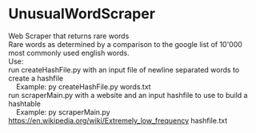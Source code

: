 # UnusualWordScraper
Web Scraper that returns rare words <br/>
Rare words as determined by a comparison to the google list of 10'000 most commonly used english words. <br/>
Use: <br/>
run createHashFile.py with an input file of newline separated words to create a hashfile <br/>
&nbsp;&nbsp;&nbsp;&nbsp;Example: py createHashFile.py words.txt <br/>
run scraperMain.py with a website and an input hashfile to use to build a hashtable <br/>
&nbsp;&nbsp;&nbsp;&nbsp;Example: py scraperMain.py https://en.wikipedia.org/wiki/Extremely_low_frequency hashfile.txt 